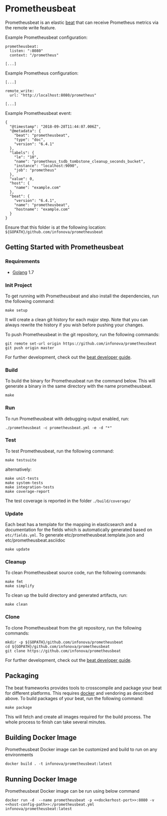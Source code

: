 # Prometheusbeat

Prometheusbeat is an elastic [beat](https://www.elastic.co/products/beats) that can receive Prometheus metrics via the remote write feature.

Example Prometheusbeat configuration:

```
prometheusbeat:
  listen: ":8080"
  context: "/prometheus"

[...]
```

Example Prometheus configuration:

```
[...]

remote_write:
  url: "http://localhost:8080/prometheus"

[...]
```

Example Prometheusbeat event:

```
{
  "@timestamp": "2018-09-28T11:44:07.006Z",
  "@metadata": {
    "beat": "prometheusbeat",
    "type": "doc",
    "version": "6.4.1"
  },
  "labels": {
    "le": "10",
    "name": "prometheus_tsdb_tombstone_cleanup_seconds_bucket",
    "instance": "localhost:9090",
    "job": "prometheus"
  },
  "value": 0,
  "host": {
    "name": "example.com"
  },
  "beat": {
    "version": "6.4.1",
    "name": "prometheusbeat",
    "hostname": "example.com"
  }
}
```

Ensure that this folder is at the following location:
`${GOPATH}/github.com/infonova/prometheusbeat`

## Getting Started with Prometheusbeat

### Requirements

* [Golang](https://golang.org/dl/) 1.7

### Init Project
To get running with Prometheusbeat and also install the
dependencies, run the following command:

```
make setup
```

It will create a clean git history for each major step. Note that you can always rewrite the history if you wish before pushing your changes.

To push Prometheusbeat in the git repository, run the following commands:

```
git remote set-url origin https://github.com/infonova/prometheusbeat
git push origin master
```

For further development, check out the [beat developer guide](https://www.elastic.co/guide/en/beats/libbeat/current/new-beat.html).

### Build

To build the binary for Prometheusbeat run the command below. This will generate a binary
in the same directory with the name prometheusbeat.

```
make
```


### Run

To run Prometheusbeat with debugging output enabled, run:

```
./prometheusbeat -c prometheusbeat.yml -e -d "*"
```


### Test

To test Prometheusbeat, run the following command:

```
make testsuite
```

alternatively:
```
make unit-tests
make system-tests
make integration-tests
make coverage-report
```

The test coverage is reported in the folder `./build/coverage/`

### Update

Each beat has a template for the mapping in elasticsearch and a documentation for the fields
which is automatically generated based on `etc/fields.yml`.
To generate etc/prometheusbeat.template.json and etc/prometheusbeat.asciidoc

```
make update
```


### Cleanup

To clean  Prometheusbeat source code, run the following commands:

```
make fmt
make simplify
```

To clean up the build directory and generated artifacts, run:

```
make clean
```


### Clone

To clone Prometheusbeat from the git repository, run the following commands:

```
mkdir -p ${GOPATH}/github.com/infonova/prometheusbeat
cd ${GOPATH}/github.com/infonova/prometheusbeat
git clone https://github.com/infonova/prometheusbeat
```

For further development, check out the [beat developer guide](https://www.elastic.co/guide/en/beats/libbeat/current/new-beat.html).


## Packaging

The beat frameworks provides tools to crosscompile and package your beat for different platforms. This requires [docker](https://www.docker.com/) and vendoring as described above. To build packages of your beat, run the following command:

```
make package
```

This will fetch and create all images required for the build process. The whole process to finish can take several minutes.


## Building Docker Image

Prometheusbeat Docker image can be customized and build to run on any environments

```
docker build . -t infonova/prometheusbeat:latest
```

## Running Docker Image

Prometheusbeat Docker image can be run using below command

```
docker run -d  --name prometheusbeat -p <<dockerhost-port>>:8080 -v <<host-config-path>>:/prometheusbeat.yml infonova/prometheusbeat:latest
```

